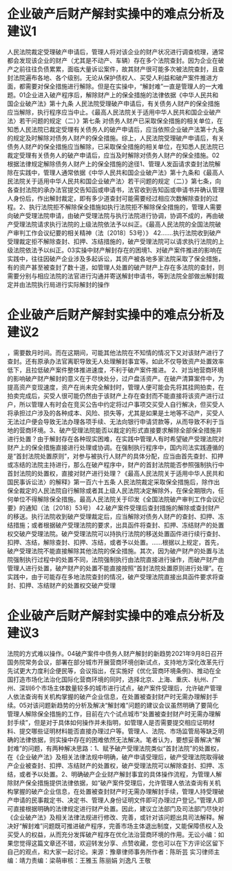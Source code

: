 # 企业破产后财产解封实操中的难点分析及建议1

人民法院裁定受理破产申请后，管理人将对该企业的财产状况进行调查梳理，通常都会发现该企业的财产（尤其是不动产、车辆）存在多个法院查封。因为企业在破产之前往往负债累累，面临大量诉讼案件，故其财产很可能多次被法院查封，且查封法院遍布各地、各个级别。无论从保护债权人、买受人利益和破产案件推进方面，都需要对保全措施进行解除。但是在实操中，“解封难”一直是管理人的一大难题。01企业进入破产程序后，解除财产上的保全措施的法律依据《中华人民共和国企业破产法》第十九条  人民法院受理破产申请后，有关债务人财产的保全措施应当解除，执行程序应当中止。《最高人民法院关于适用中华人民共和国企业破产法〉若干问题的规定（二）》第七条  对债务人财产已采取保全措施的相关单位，在知悉人民法院已裁定受理有关债务人的破产申请后，应当依照企业破产法第十九条的规定及时解除对债务人财产的保全措施。综上，人民法院受理破产申请后，有关债务人财产的保全措施应当解除，已采取保全措施的相关单位，在知悉人民法院已裁定受理有关债务人的破产申请后，应当及时解除对债务人财产的保全措施。02根据法律规定解除债务人财产上的保全措施的途径1、管理人发函请求查封法院解除在实践中，管理人通常依据《中华人民共和国企业破产法》第十九条和《最高人民法院关于适用中华人民共和国企业破产法〉若干问题的规定（二）》第七条，向各查封法院的承办法官提交告知函或申请书，法官收到告知函或申请书并确认管理人身份后，作出解封裁定，即有多少道查封可能需要经过相应次数解除查封的过程。2、执行法院拒不解除保全措施如执行法院拒不解除保全措施的，管理人需要向破产受理法院申请，由破产受理法院与执行法院进行协调，协调不成的，再由破产受理法院请求执行法院的上级法院依法予以纠正。《最高人民法院的全国法院破产审判工作会议纪要的相关精神（法〔2018〕53号）》  42.……执行法院收到破产受理裁定拒不解除查封、扣押、冻结措施的，破产受理法院可以请求执行法院的上级法院依法予以纠正。03实操中财产解封存在的困境1、对破产案件推进的影响在实践中，往往因破产企业涉及多起诉讼，其资产被各地多家法院采取了保全措施，有的资产甚至被查封了数十道，如管理人处置的破产财产上存在多法院的查封，则需要分别与相应法院的法官进行沟通并寄送解封申请书，等到法院全部做出解封裁定并由法院执行局进行实际解封的操作

# 企业破产后财产解封实操中的难点分析及建议2

，需要数月时间。而在这期间，可能其他法院在不知情的情况下又对该财产进行了查封。还有原承办法官离职导致无人处理解封事宜等。如此不仅导致资产处置效率低下，且拉低破产案件整体推进速度，不利于破产案件推进。 2、对当地营商环境的影响破产财产解封的意义在于尽快处分，过户盘活资产。在破产清算案件中，为提高资产变现速度，资产在尚未完全解封时，管理人便可能会先将其挂网拍卖，在拍卖完成后，买受人很可能仍然由于该财产上存在查封而不能直接将该资产进行过户，所以管理人有时会在竞买公告中约定将过户事项交买受人自行解决，但买受人将承担过户涉及的各种成本、风险、损失等，尤其是如果是土地等不动产，买受人无法过户便会导致无法办理各项手续、无法向银行申请贷款等，从而导致不利于当地的营商环境。3、破产受理法院能否以裁定的形式直接要求解除全部保全措施并进行处置？由于解封存在各种现实困难，在实践中管理人有时希望破产受理法院对财产上的保全措施直接进行处理或协调。在强制执行程序中，国内司法实践遵循的是“首封法院处置原则”，对参与被执行人财产的具体分配，应当由首先查封、扣押或冻结的法院主持进行，那么在破产程序中，财产的首封法院能否参照强制执行中首封法院的处置权，直接对财产进行处理？《最高人民法院关于适用中华人民共和国民事诉讼法〉的解释》第一百六十五条  人民法院裁定采取保全措施后，除作出保全裁定的人民法院自行解除或者其上级人民法院决定解除外，在保全期限内，任何单位不得解除保全措施。最高人民法院关于印发《全国法院破产审判工作会议纪要》的通知（法〔2018〕53号）  42.破产案件受理后查封措施的解除或查封财产的移送。执行法院收到破产受理裁定后，应当解除对债务人财产的查封、扣押、冻结措施；或者根据破产受理法院的要求，出具函件将查封、扣押、冻结财产的处置权交破产受理法院。破产受理法院可以持执行法院的移送处置函件进行续行查封、扣押、冻结，解除查封、扣押、冻结，或者予以处置。……根据以上规定，首先，破产受理法院不能直接解除其他法院的保全措施。其次，因为破产财产的处置与法院强制执行过程中的处置不同，法院强制执行由法院直接进行操作，而破产财产由管理人进行处置，破产财产的处置不能直接按照“首封法院处置原则进行处理”。在实践中，由于可能存在多地法院查封的情况，破产受理法院直接出具函件要求将查封、扣押、冻结财产的处置权交破产受理

# 企业破产后财产解封实操中的难点分析及建议3

法院的方式难以操作。04破产案件中债务人财产解封的新趋势2021年9月8日召开国务院常务会议，部署在部分城市开展营商环境创新试点，支持地方深化改革先行先试更大力度利企便民等，会议指出，在实施好《优化营商环境条例》、推动在全国打造市场化法治化国际化营商环境的同时，选择北京、上海、重庆、杭州、广州、深圳6个市场主体数量较多的城市进行试点，破产案件受理后，允许破产管理人依法查询有关机构掌握的破产企业信息，在处置被查封财产时无需办理解封手续。05对该问题新趋势的分析及解决“解封难”问题的建议会议虽然明确了要简化管理人解除保全措施的工作，目前在六个试点城市“处置被查封财产时无需办理解封手续”，但是对于具体如何操作并未指明，如管理人是否需要提交相应证明材料、提交哪些证明材料能否直接办理过户等。管理人、法院、市场监管局等缺乏明确的法律依据，则实操中存在的困难依然无法解决。笔者认为，要想妥善解决“解封难”的问题，有两种解决思路：1、赋予破产受理法院类似“首封法院”的处置权，在《企业破产法》及相关法律法规中明确，破产申请受理后，破产受理法院取得破产企业被查封、扣押、冻结财产的处置权，破产受理法院可以解除查封、扣押、冻结，或者予以处置。2、明确破产企业财产解封事宜的具体操作流程，为管理人解除财产保全措施提供法律依据，如“破产案件受理后，允许管理人依法查询有关机构掌握的破产企业信息，在处置被查封财产时无需办理解封手续，管理人持受理破产申请的民事裁定书、决定书、管理人身份证明文件即可办理过户登记。”管理人即可直接根据明确的法律规定进行财产处置。因此，建议立法部门及司法部门尽快对《企业破产法》及相关法律法规进行修改、完善，或针对该问题出具司法解释。解决好“解封难”问题既可推进破产程序，完善市场主体退出制度，又能保障债权人及买受人的权益，从而充分发挥破产程序在优化法治营商环境的作用。无讼小编：如果您觉得这篇文章还不错，欢迎转发分享、点赞收藏，您也可以在下方评论区留下自己的观点，和大家一起讨论。来源：豫章律师事务所作者：陈昕芸 实习律师主编：靖力责编：梁萌审核：王雅玉 陈丽娟 刘逸凡 王敬

